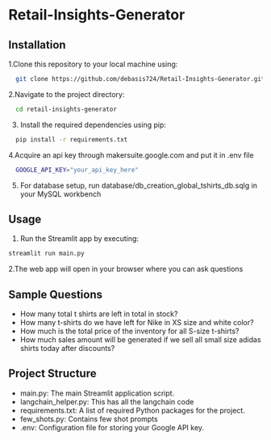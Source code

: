 # Retail-Insights-Generator


## Installation

1.Clone this repository to your local machine using:

```bash
  git clone https://github.com/debasis724/Retail-Insights-Generator.git
```

2.Navigate to the project directory:

```bash
  cd retail-insights-generator
```

3. Install the required dependencies using pip:

```bash
  pip install -r requirements.txt
```

4.Acquire an api key through makersuite.google.com and put it in .env file

```bash
  GOOGLE_API_KEY="your_api_key_here"
```

5. For database setup, run database/db_creation_global_tshirts_db.sqlg in your MySQL workbench

## Usage

1. Run the Streamlit app by executing:

```bash
streamlit run main.py
```

2.The web app will open in your browser where you can ask questions

## Sample Questions

- How many total t shirts are left in total in stock?
- How many t-shirts do we have left for Nike in XS size and white color?
- How much is the total price of the inventory for all S-size t-shirts?
- How much sales amount will be generated if we sell all small size adidas shirts today after discounts?

## Project Structure

- main.py: The main Streamlit application script.
- langchain_helper.py: This has all the langchain code
- requirements.txt: A list of required Python packages for the project.
- few_shots.py: Contains few shot prompts
- .env: Configuration file for storing your Google API key.
